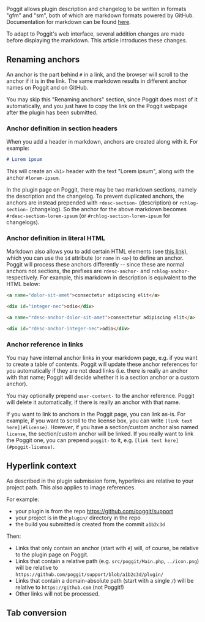 Poggit allows plugin description and changelog to be written in formats "gfm" and "sm", both of which are markdown formats powered by GitHub. Documentation for markdown can be found [here](https://guides.github.com/features/mastering-markdown/).

To adapt to Poggit's web interface, several addition changes are made before displaying the markdown. This article introduces these changes.

## Renaming anchors
An anchor is the part behind `#` in a link, and the browser will scroll to the anchor if it is in the link. The same markdown results in  different anchor names on Poggit and on GitHub.

You may skip this "Renaming anchors" section, since Poggit does most of it automatically, and you just have to copy the link on the Poggit webpage after the plugin has been submitted.

### Anchor definition in section headers
When you add a header in markdown, anchors are created along with it. For example:

```markdown
# Lorem ipsum
```

This will create an `<h1>` header with the text "Lorem ipsum", along with the anchor `#lorem-ipsum`.

In the plugin page on Poggit, there may be two markdown sections, namely the description and the changelog. To prevent duplicated anchors, the anchors are instead prepended with `rdesc-section-` (description) or `rchlog-section-` (changelog). So the anchor for the above markdown becomes `#rdesc-section-lorem-ipsum` (or `#rchlog-section-lorem-ipsum` for changelogs).

### Anchor definition in literal HTML
Markdown also allows you to add certain HTML elements (see [this link][html_whitelist]), which you can use the `id` attribute (or `name` in `<a>`) to define an anchor. Poggit will process these anchors differently -- since these are normal anchors not sections, the prefixes are `rdesc-anchor-` and `rchlog-anchor-` respectively. For example, this markdown in description is equivalent to the HTML below:

```markdown
<a name="dolor-sit-amet">consectetur adipiscing elit</a>

<div id="integer-nec">odio</div>
```

```html
<a name="rdesc-anchor-dolor-sit-amet">consectetur adipiscing elit</a>

<div id="rdesc-anchor-integer-nec">odio</div>
```

### Anchor reference in links
You may have internal anchor links in your markdown page, e.g. if you want to create a table of contents. Poggit will update these anchor references for you automatically if they are not dead links (i.e. there is really an anchor with that name; Poggit will decide whether it is a section anchor or a custom anchor).

You may optionally prepend `user-content-` to the anchor reference. Poggit will delete it automatically, if there is really an anchor with that name.

If you want to link to anchors in the Poggit page, you can link as-is. For example, if you want to scroll to the license box, you can write `[link text here](#license)`. However, if you have a section/custom anchor also named `license`, the section/custom anchor will be linked. If you really want to link the Poggit one, you can prepend `poggit-` to it, e.g. `[link text here](#poggit-license)`.

## Hyperlink context
As described in the plugin submission form, hyperlinks are relative to your project path. This also applies to image references.

For example:

* your plugin is from the repo https://github.com/poggit/support
* your project is in the `plugin/` directory in the repo
* the build you submitted is created from the commit `a1b2c3d`

Then:
* Links that only contain an anchor (start with `#`) will, of course, be relative to the plugin page on Poggit.
* Links that contain a relative path (e.g. `src/poggit/Main.php`, `../icon.png`) will be relative to `https://github.com/poggit/support/blob/a1b2c3d/plugin/`
* Links that contain a domain-absolute path (start with a single `/`) will be relative to `https://github.com` (not Poggit!)
* Other links will not be processed.

## Tab conversion

  [html_whitelist]: https://github.com/jch/html-pipeline/blob/cdb943678efc905ec542487f33413e0ba0d322f3/lib/html/pipeline/sanitization_filter.rb#L42-L44
